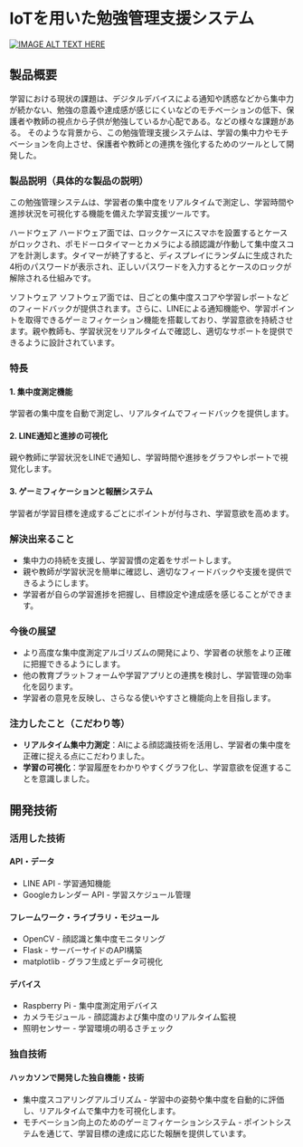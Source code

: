 # IoTを用いた勉強管理支援システム

[![IMAGE ALT TEXT HERE](https://jphacks.com/wp-content/uploads/2024/07/JPHACKS2024_ogp.jpg)](https://www.youtube.com/watch?v=DZXUkEj-CSI)

## 製品概要
学習における現状の課題は、デジタルデバイスによる通知や誘惑などから集中力が続かない、勉強の意義や達成感が感じにくいなどのモチベーションの低下、保護者や教師の視点から子供が勉強しているか心配である。などの様々な課題がある。
そのような背景から、この勉強管理支援システムは、学習の集中力やモチベーションを向上させ、保護者や教師との連携を強化するためのツールとして開発した。

### 製品説明（具体的な製品の説明）
この勉強管理システムは、学習者の集中度をリアルタイムで測定し、学習時間や進捗状況を可視化する機能を備えた学習支援ツールです。

ハードウェア
ハードウェア面では、ロックケースにスマホを設置するとケースがロックされ、ポモドーロタイマーとカメラによる顔認識が作動して集中度スコアを計測します。タイマーが終了すると、ディスプレイにランダムに生成された4桁のパスワードが表示され、正しいパスワードを入力するとケースのロックが解除される仕組みです。

ソフトウェア
ソフトウェア面では、日ごとの集中度スコアや学習レポートなどのフィードバックが提供されます。さらに、LINEによる通知機能や、学習ポイントを取得できるゲーミフィケーション機能を搭載しており、学習意欲を持続させます。親や教師も、学習状況をリアルタイムで確認し、適切なサポートを提供できるように設計されています。

### 特長
#### 1. 集中度測定機能
学習者の集中度を自動で測定し、リアルタイムでフィードバックを提供します。
#### 2. LINE通知と進捗の可視化
親や教師に学習状況をLINEで通知し、学習時間や進捗をグラフやレポートで視覚化します。
#### 3. ゲーミフィケーションと報酬システム
学習者が学習目標を達成するごとにポイントが付与され、学習意欲を高めます。

### 解決出来ること
* 集中力の持続を支援し、学習習慣の定着をサポートします。
* 親や教師が学習状況を簡単に確認し、適切なフィードバックや支援を提供できるようにします。
* 学習者が自らの学習進捗を把握し、目標設定や達成感を感じることができます。

### 今後の展望
* より高度な集中度測定アルゴリズムの開発により、学習者の状態をより正確に把握できるようにします。
* 他の教育プラットフォームや学習アプリとの連携を検討し、学習管理の効率化を図ります。
* 学習者の意見を反映し、さらなる使いやすさと機能向上を目指します。

### 注力したこと（こだわり等）
* **リアルタイム集中力測定**：AIによる顔認識技術を活用し、学習者の集中度を正確に捉える点にこだわりました。
* **学習の可視化**：学習履歴をわかりやすくグラフ化し、学習意欲を促進することを意識しました。

## 開発技術

### 活用した技術

#### API・データ
* LINE API - 学習通知機能
* Googleカレンダー API - 学習スケジュール管理

#### フレームワーク・ライブラリ・モジュール
* OpenCV - 顔認識と集中度モニタリング
* Flask - サーバーサイドのAPI構築
* matplotlib - グラフ生成とデータ可視化

#### デバイス
* Raspberry Pi - 集中度測定用デバイス
* カメラモジュール - 顔認識および集中度のリアルタイム監視
* 照明センサー - 学習環境の明るさチェック

### 独自技術

#### ハッカソンで開発した独自機能・技術
* 集中度スコアリングアルゴリズム - 学習中の姿勢や集中度を自動的に評価し、リアルタイムで集中力を可視化します。
* モチベーション向上のためのゲーミフィケーションシステム - ポイントシステムを通じて、学習目標の達成に応じた報酬を提供しています。
